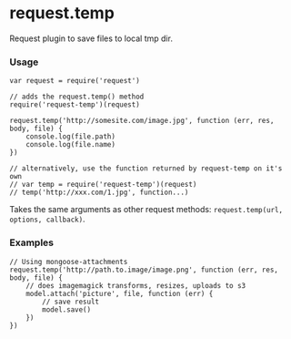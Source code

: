 request.temp
============

Request plugin to save files to local tmp dir.

### Usage

    var request = require('request')

    // adds the request.temp() method
    require('request-temp')(request)

    request.temp('http://somesite.com/image.jpg', function (err, res, body, file) {
        console.log(file.path)
        console.log(file.name)
    })

    // alternatively, use the function returned by request-temp on it's own
    // var temp = require('request-temp')(request)
    // temp('http://xxx.com/1.jpg', function...)

Takes the same arguments as other request methods: `request.temp(url, options, callback)`.

### Examples

    // Using mongoose-attachments
    request.temp('http://path.to.image/image.png', function (err, res, body, file) {
        // does imagemagick transforms, resizes, uploads to s3
        model.attach('picture', file, function (err) {
            // save result
            model.save()
        })
    })


